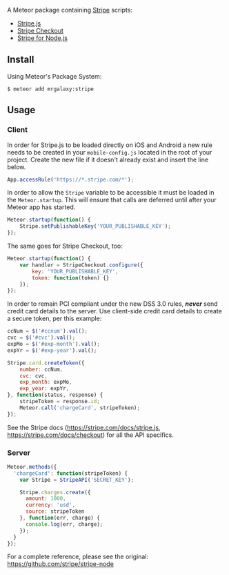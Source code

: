 A Meteor package containing [Stripe](https://stripe.com) scripts:

- [Stripe.js](https://stripe.com/docs/stripe.js)
- [Stripe Checkout](https://stripe.com/docs/checkout)
- [Stripe for Node.js](https://github.com/stripe/stripe-node)

## Install

Using Meteor's Package System:

	$ meteor add mrgalaxy:stripe

## Usage

### Client

In order for Stripe.js to be loaded directly on iOS and Android a new rule needs to be created in your `mobile-config.js` located in the root of your project. Create the new file if it doesn't already exist and insert the line below.

```js
App.accessRule('https://*.stripe.com/*');
```

In order to allow the `Stripe` variable to be accessible it must be loaded in the `Meteor.startup`. This will ensure that calls are deferred until after your Meteor app has started.

```js
Meteor.startup(function() {
    Stripe.setPublishableKey('YOUR_PUBLISHABLE_KEY');
});
```

The same goes for Stripe Checkout, too:

```js
Meteor.startup(function() {
    var handler = StripeCheckout.configure({
		key: 'YOUR_PUBLISHABLE_KEY',
		token: function(token) {}
	});
});
```

In order to remain PCI compliant under the new DSS 3.0 rules, ***never*** send credit card details to the server. Use client-side credit card details to create a secure token, per this example:

```js
ccNum = $('#ccnum').val();
cvc = $('#cvc').val();
expMo = $('#exp-month').val();
expYr = $('#exp-year').val();

Stripe.card.createToken({
	number: ccNum,
	cvc: cvc,
	exp_month: expMo,
	exp_year: expYr,
}, function(status, response) {
	stripeToken = response.id;
	Meteor.call('chargeCard', stripeToken);
});
```

See the Stripe docs (<https://stripe.com/docs/stripe.js>, <https://stripe.com/docs/checkout>) for all the API specifics.

### Server

```js
Meteor.methods({
  'chargeCard': function(stripeToken) {
    var Stripe = StripeAPI('SECRET_KEY');

    Stripe.charges.create({
      amount: 1000,
      currency: 'usd',
      source: stripeToken
    }, function(err, charge) {
      console.log(err, charge);
    });
  }
});
```

For a complete reference, please see the original: <https://github.com/stripe/stripe-node>

